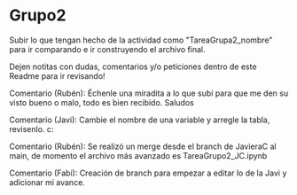 # Grupo2

Subir lo que tengan hecho de la actividad como "TareaGrupa2_nombre" para ir comparando e ir construyendo el archivo final. 

Dejen notitas con dudas, comentarios y/o peticiones dentro de este Readme para ir revisando! 

Comentario (Rubén): Échenle una miradita a lo que subí para que me den su visto bueno o malo, todo es bien recibido. Saludos

Comentario (Javi): Cambie el nombre de una variable y arregle la tabla, revisenlo. c:

Comentario (Rubén): Se realizó un merge desde el branch de JavieraC al main, de momento el archivo más avanzado es TareaGrupo2_JC.ipynb

Comentario (Fabi): Creación de branch para empezar a editar lo de la Javi y adicionar mi avance. 
